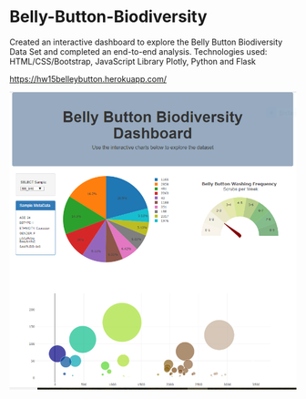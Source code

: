 # Belly-Button-Biodiversity

Created an interactive dashboard to explore the Belly Button Biodiversity Data Set and completed an end-to-end
analysis. Technologies used: HTML/CSS/Bootstrap, JavaScript Library Plotly, Python and Flask

https://hw15belleybutton.herokuapp.com/ 



![myimage-alt-tag](https://github.com/bdspringer/BellyButtonBiodiversity/blob/master/BellyButtonBiodiversityDashboard.PNG)
